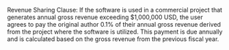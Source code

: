 Revenue Sharing Clause:
If the software is used in a commercial project that generates annual gross revenue exceeding $1,000,000 USD, the user agrees to pay the original author 0.1% of their annual gross revenue derived from the project where the software is utilized. This payment is due annually and is calculated based on the gross revenue from the previous fiscal year.
